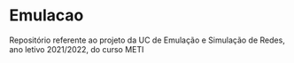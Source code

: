# Emulacao

Repositório referente ao projeto da UC de Emulação e Simulação de Redes, ano letivo 2021/2022, do curso METI
